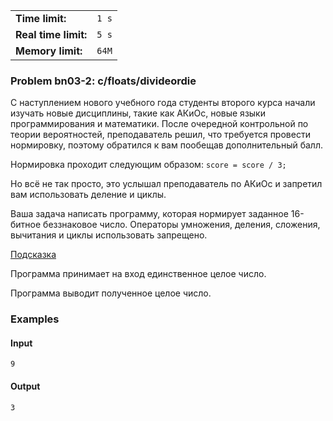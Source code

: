 |                      |       |
|----------------------|-------|
| **Time limit:**      | `1 s` |
| **Real time limit:** | `5 s` |
| **Memory limit:**    | `64M` |


### Problem bn03-2: c/floats/divideordie

С наступлением нового учебного года студенты второго курса начали изучать новые дисциплины, такие
как АКиОс, новые языки программирования и математики. После очередной контрольной по теории
вероятностей, преподаватель решил, что требуется провести нормировку, поэтому обратился к вам
пообещав дополнительный балл.

Нормировка проходит следующим образом: `score = score / 3;`

Но всё не так просто, это услышал преподаватель по АКиОс и запретил вам использовать деление и
циклы.

Ваша задача написать программу, которая нормирует заданное 16-битное беззнаковое число. Операторы
умножения, деления, сложения, вычитания и циклы использовать запрещено.

[Подсказка](https://en.wikipedia.org/wiki/Division_algorithm#Division_by_a_constant)

Программа принимает на вход единственное целое число.

Программа выводит полученное целое число.

### Examples

#### Input

    
    
    9

#### Output

    
    
    3

